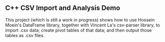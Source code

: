 ## C++ CSV Import and Analysis Demo

This project (which is still a work in progress) shows how to use Hossein Moein's DataFrame library, together with Vincent La's csv-parser library, to import .csv data; create pivot tables of that data; and then output those tables as .csv files.
